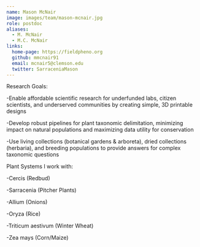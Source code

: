```yaml
---
name: Mason McNair
image: images/team/mason-mcnair.jpg
role: postdoc
aliases:
  - M. McNair
  - M.C. McNair
links:
  home-page: https://fieldpheno.org
  github: mmcnair91
  email: mcnair5@clemson.edu
  twitter: SarraceniaMason
---
```


Research Goals:

-Enable affordable scientific research for underfunded labs, citizen scientists, and underserved communities by creating simple, 3D printable designs

-Develop robust pipelines for plant taxonomic delimitation, minimizing impact on natural populations and maximizing data utility for conservation

-Use living collections (botanical gardens & arboreta), dried collections (herbaria), and breeding populations to provide answers for complex taxonomic questions

Plant Systems I work with:

-Cercis (Redbud)

-Sarracenia (Pitcher Plants)

-Allium (Onions)

-Oryza (Rice)

-Triticum aestivum (Winter Wheat)

-Zea mays (Corn/Maize)
